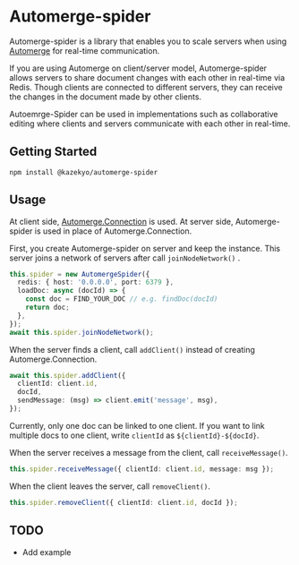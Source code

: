 # Automerge-spider
Automerge-spider is a library that enables you to scale servers when using [Automerge](https://github.com/automerge/automerge) for real-time communication.

If you are using Automerge on client/server model, Automerge-spider allows servers to share document changes with each other in real-time via Redis.
Though clients are connected to different servers, they can receive the changes in the document made by other clients.

Autoemrge-Spider can be used in implementations such as collaborative editing where clients and servers communicate with each other in real-time.

## Getting Started
```
npm install @kazekyo/automerge-spider
```

## Usage
At client side, [Automerge.Connection](https://github.com/automerge/automerge#sending-and-receiving-changes) is used. At server side, Automerge-spider is used in place of Automerge.Connection.

First, you create Automerge-spider on server and keep the instance.
This server joins a network of servers after call `joinNodeNetwork()` .
```ts
this.spider = new AutomergeSpider({
  redis: { host: '0.0.0.0', port: 6379 },
  loadDoc: async (docId) => {
    const doc = FIND_YOUR_DOC // e.g. findDoc(docId)
    return doc;
  },
});
await this.spider.joinNodeNetwork();
```

When the server finds a client, call `addClient()` instead of creating Automerge.Connection.
```ts
await this.spider.addClient({
  clientId: client.id,
  docId,
  sendMessage: (msg) => client.emit('message', msg),
});
```
Currently, only one doc can be linked to one client. If you want to link multiple docs to one client, write `clientId` as `${clientId}-${docId}`.

When the server receives a message from the client, call `receiveMessage()`.
```ts
this.spider.receiveMessage({ clientId: client.id, message: msg });
```

When the client leaves the server, call `removeClient()`.
```ts
this.spider.removeClient({ clientId: client.id, docId });
```


## TODO
- Add example
